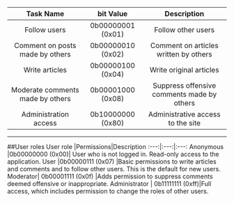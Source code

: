 Task Name | bit Value | Description
:----:|:------:|:------:
Follow users| 0b00000001 (0x01) |Follow other users
Comment on posts made by others| 0b00000010 (0x02)| Comment on articles written by others
Write articles |0b00000100 (0x04) |Write original articles
Moderate comments made by others| 0b00001000 (0x08) |Suppress offensive comments made by others
Administration access |0b10000000 (0x80) | Administrative access to the site

***
##User roles 
User role |Permissions|Description
:---:|:---:|:---:
Anonymous |0b00000000 (0x00)| User who is not logged in. Read-only access to the application.
User |0b00000111 (0x07) |Basic permissions to write articles and comments and to follow other users. This is the default for new users.
Moderator| 0b00001111 (0x0f) |Adds permission to suppress comments deemed offensive or inappropriate.
Administrator | 0b11111111 (0xff)|Full access, which includes permission to change the roles of other users.